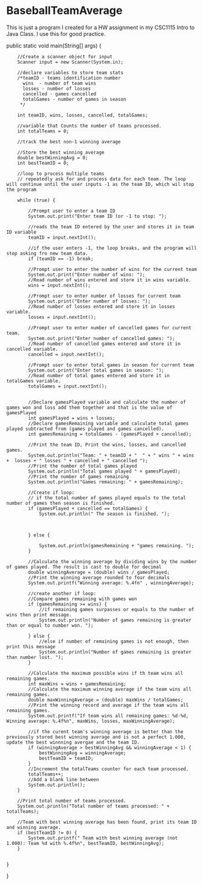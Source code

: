 # BaseballTeamAverage
This is just a program I created for a HW assignment in my CSC1115 Intro to Java Class. I use this for good practice.

public static void main(String[] args) {


        //Create a scanner object for input
        Scanner input = new Scanner(System.in);

        //declare variables to store team stats
        /*teamID - teams identification number
          wins  - number of team wins
          losses - number of losses
          cancelled - games cancelled
          totalGames - number of games in season
         */

        int teamID, wins, losses, cancelled, totalGames;

        //variable that Counts the number of teams processed.
        int totalTeams = 0;

        //track the best non-1 winning average

        //Store the best winning average
        double bestWinningAvg = 0;
        int bestTeamID = 0;

        //loop to process multiple teams
        // repeatedly ask for and process data for each team. The loop will continue until the user inputs -1 as the team ID, which wil stop the program

        while (true) {

            //Prompt user to enter a team ID
            System.out.print("Enter team ID (or -1 to stop: ");

            //reads the team ID entered by the user and stores it in team ID variable
            teamID = input.nextInt();

            //if the user enters -1, the loop breaks, and the program will stop asking fro new team data.
            if (teamID == -1) break;

            //Prompt user to enter the number of wins for the current team
            System.out.print("Enter number of wins: ");
            //Read number of wins entered and store it in wins variable.
            wins = input.nextInt();

            //Prompt user to enter number of losses for current team
            System.out.print("Enter number of losses: ");
            //Read number of losses entered and store it in losses variable.
            losses = input.nextInt();

            //Prompt user to enter number of cancelled games for current team.
            System.out.print("Enter number of cancelled games: ");
            //Read number of cancelled games entered and store it in cancelled variable.
            cancelled = input.nextInt();

            //Prompt user to enter total games in season for current team
            System.out.print("Enter total games in season: ");
            //Read number of total games entered and store it in totalGames variable.
            totalGames = input.nextInt();


            //Declare gamesPlayed variable and calculate the number of games won and loss add them together and that is the value of gamesPlayed
            int gamesPlayed = wins + losses;
            //Declare gamesRemaining variable and calculate total games played subtracted from (games played and games cancelled).
            int gamesRemaining = totalGames - (gamesPlayed + cancelled);

            //Print the team ID, Print the wins, losses, and cancelled games.
            System.out.println("Team: " + teamID + "  " + " wins " + wins +  losses + " losses " + cancelled + " cancelled ");
            //Print the number of total games played
            System.out.println("Total games played " + gamesPlayed);
            //Print the number of games remaining
            System.out.println("Games remaining: " + gamesRemaining);

            //Create if loop:
            // if the total number of games played equals to the total number of games then season is finished.
            if (gamesPlayed + cancelled == totalGames) {
                System.out.println(" The season is finished. ");



            } else {

                System.out.println(gamesRemaining + "games remaining. ");
            }

            //Calculate the winning average by dividing wins by the number of games played. The result is cast to double for decimal
            double winningAverage = (double) wins / gamesPlayed;
            //Print the winning average rounded to four decimals
            System.out.printf("Winning average: %.4fn" , winningAverage);

            //create another if loop:
            //Compare games remaining with games won
            if (gamesRemaining >= wins) {
                //if remaining games surpasses or equals to the number of wins then print message.
                System.out.println("Number of games remaining is greater than or equal to number won. ");

            } else {
                //else if number of remaining games is not enough, then print this message
                System.out.println("Number of games remaining is greater than number lost. ");
            }

            //Calculate the maximum possible wins if th team wins all remaining games.
            int maxWins = wins + gamesRemaining;
            //Calculate the maximum winning average if the team wins all remaining games.
            double maxWinningAverage = (double) maxWins / totalGames;
            //Print the winning record and average if the team wins all remaining games.
            System.out.printf("If team wins all remaining games: %d-%d, Winning average: %.4f%n", maxWins, losses, maxWinningAverage);

            //if the curent team's winning average is better than the previously stored best winning average and is not a perfect 1.000, update the best winnning avergae and the team ID.
            if (winningAverage > bestWinningAvg && winningAverage < 1) {
                bestWinningAvg = winningAverage;
                bestTeamID = teamID;
            }
            //Increment the totalTeams counter for each team processed.
            totalTeams++;
            //Add a blank line between
            System.out.println();
        }

        //Print total number of teams processed.
        System.out.println("Total number of teams processed: " + totalTeams);

        //Team with best winning average has been found, print its team ID and winning average.
        if (bestTeamID != 0) {
            System.out.printf(" Team with best winning average (not 1.000): Team %d with %.4f%n", bestTeamID, bestWinningAvg);
        }


    }


}
